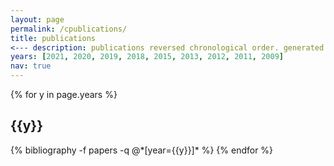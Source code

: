 ```yaml
---
layout: page
permalink: /cpublications/
title: publications
<--- description: publications reversed chronological order. generated by jekyll-scholar.
years: [2021, 2020, 2019, 2018, 2015, 2013, 2012, 2011, 2009]
nav: true
---
```


<div class="publications">

{% for y in page.years %}
  <h2 class="year">{{y}}</h2>
  {% bibliography -f papers -q @*[year={{y}}]* %}
{% endfor %}

</div>
